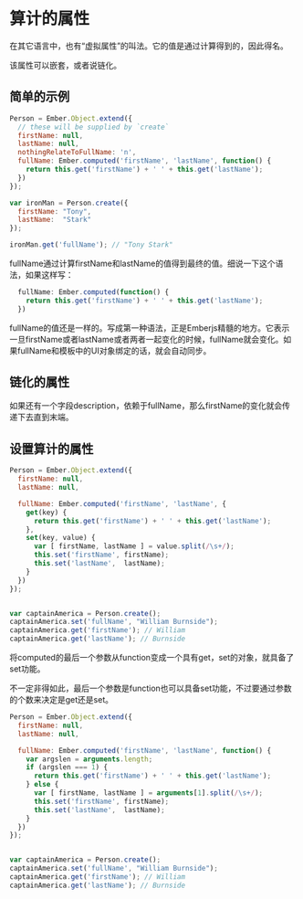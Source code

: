 # 算计的属性

在其它语言中，也有“虚拟属性”的叫法。它的值是通过计算得到的，因此得名。

该属性可以嵌套，或者说链化。

## 简单的示例

```javascript
Person = Ember.Object.extend({
  // these will be supplied by `create`
  firstName: null,
  lastName: null,
  nothingRelateToFullName: 'n',
  fullName: Ember.computed('firstName', 'lastName', function() {
    return this.get('firstName') + ' ' + this.get('lastName');
  })
});

var ironMan = Person.create({
  firstName: "Tony",
  lastName:  "Stark"
});

ironMan.get('fullName'); // "Tony Stark"

```

fullName通过计算firstName和lastName的值得到最终的值。细说一下这个语法，如果这样写：

```javascript
  fullName: Ember.computed(function() {
    return this.get('firstName') + ' ' + this.get('lastName');
  })

```
fullName的值还是一样的。写成第一种语法，正是Emberjs精髓的地方。它表示一旦firstName或者lastName或者两者一起变化的时候，fullName就会变化。如果fullName和模板中的UI对象绑定的话，就会自动同步。

## 链化的属性

如果还有一个字段description，依赖于fullName，那么firstName的变化就会传递下去直到末端。

## 设置算计的属性

```javascript
Person = Ember.Object.extend({
  firstName: null,
  lastName: null,

  fullName: Ember.computed('firstName', 'lastName', {
    get(key) {
      return this.get('firstName') + ' ' + this.get('lastName');
    },
    set(key, value) {
      var [ firstName, lastName ] = value.split(/\s+/);
      this.set('firstName', firstName);
      this.set('lastName',  lastName);
    }
  })
});


var captainAmerica = Person.create();
captainAmerica.set('fullName', "William Burnside");
captainAmerica.get('firstName'); // William
captainAmerica.get('lastName'); // Burnside
```

将computed的最后一个参数从function变成一个具有get，set的对象，就具备了set功能。

不一定非得如此，最后一个参数是function也可以具备set功能，不过要通过参数的个数来决定是get还是set。
```javascript
Person = Ember.Object.extend({
  firstName: null,
  lastName: null,

  fullName: Ember.computed('firstName', 'lastName', function() {
    var argslen = arguments.length;
    if (argslen === 1) {
      return this.get('firstName') + ' ' + this.get('lastName');
    } else {
      var [ firstName, lastName ] = arguments[1].split(/\s+/);
      this.set('firstName', firstName);
      this.set('lastName',  lastName);
    }
  })
});


var captainAmerica = Person.create();
captainAmerica.set('fullName', "William Burnside");
captainAmerica.get('firstName'); // William
captainAmerica.get('lastName'); // Burnside
```
